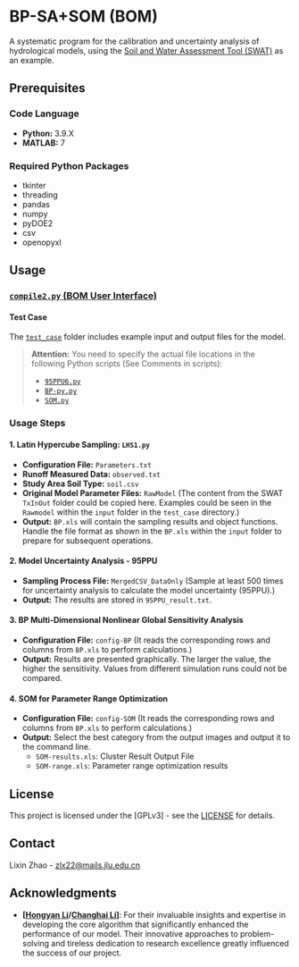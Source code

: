 # BP-SA+SOM (BOM)

A systematic program for the calibration and uncertainty analysis of hydrological models, using the [Soil and Water Assessment Tool (SWAT)](https://swat.tamu.edu/) as an example.

## Prerequisites

### Code Language

- **Python:** 3.9.X
- **MATLAB:** 7

### Required Python Packages

- tkinter
- threading
- pandas
- numpy
- pyDOE2
- csv
- openopyxl

## Usage

### [`compile2.py` (BOM User Interface)](compile2.py)

#### Test Case

The [`test_case`](test_case) folder includes example input and output files for the model.

> **Attention:** You need to specify the actual file locations in the following Python scripts (See Comments in scripts):
> - [`95PPU6.py`](95PPU6.py)
> - [`BP-py.py`](BP-py.py)
> - [`SOM.py`](SOM.py)

### Usage Steps 

#### 1. Latin Hypercube Sampling: `LHS1.py`

- **Configuration File:** `Parameters.txt`
- **Runoff Measured Data:** `observed.txt`
- **Study Area Soil Type:** `soil.csv`
- **Original Model Parameter Files:** `RawModel` (The content from the SWAT `TxInOut` folder could be copied here. Examples could be seen in the `Rawmodel` within the `input` folder in the `test_case` directory.)
- **Output:** `BP.xls` will contain the sampling results and object functions. Handle the file format as shown in the `BP.xls` within the `input` folder to prepare for subsequent operations.

#### 2. Model Uncertainty Analysis - 95PPU

- **Sampling Process File:** `MergedCSV_DataOnly` (Sample at least 500 times for uncertainty analysis to calculate the model uncertainty (95PPU).)
- **Output:** The results are stored in `95PPU_result.txt`.

#### 3. BP Multi-Dimensional Nonlinear Global Sensitivity Analysis

- **Configuration File:** `config-BP` (It reads the corresponding rows and columns from `BP.xls` to perform calculations.)
- **Output:** Results are presented graphically. The larger the value, the higher the sensitivity. Values from different simulation runs could not be compared.

#### 4. SOM for Parameter Range Optimization

- **Configuration File:** `config-SOM` (It reads the corresponding rows and columns from `BP.xls` to perform calculations.)
- **Output:** Select the best category from the output images and output it to the command line.
  - `SOM-results.xls`: Cluster Result Output File
  - `SOM-range.xls`: Parameter range optimization results

## License

This project is licensed under the [GPLv3] - see the [LICENSE](LICENSE) for details.

## Contact

Lixin Zhao - [zlx22@mails.jlu.edu.cn](mailto:zlx22@mails.jlu.edu.cn)

## Acknowledgments

- **[[Hongyan Li](https://teachers.jlu.edu.cn/LHY29/zh_CN/index.htm)/[Changhai Li](https://github.com/IchinoseHimeki)]**: For their invaluable insights and expertise in developing the core algorithm that significantly enhanced the performance of our model. Their innovative approaches to problem-solving and tireless dedication to research excellence greatly influenced the success of our project.
